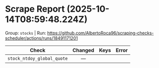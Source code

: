 # Scrape Report (2025-10-14T08:59:48.224Z)

Group: `stocks`  |  Run: https://github.com/AlbertoRoca96/scraping-checks-scheduler/actions/runs/18491171201

| Check | Changed | Keys | Error |
|---|:---:|:--|:--|
| `stock_ntdoy_global_quote` | — |  |  |

